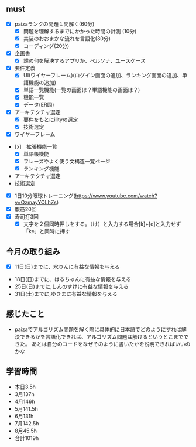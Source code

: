 


## must
- [x] paizaランクの問題１問解く(60分)
  - [x] 問題を理解するまでにかかった時間の計測 (10分)
  - [x] 実装のおおまかな流れを言語化(30分)
  - [x] コーディング(20分)
- [x] 企画書
  - [x] 誰の何を解決するアプリか、ペルソナ、ユースケース
- [x] 要件定義
  - [x] UI(ワイヤーフレーム)(ログイン画面の追加、ランキング画面の追加、単語機能の追加)
  - [x] 単語一覧機能(一覧の画面は？単語機能の画面は？)
  - [x] 機能一覧
  - [x] データ(ER図)
- [x] アーキテクチャ選定
  - [x] 要件をもとにilityの選定
  - [x] 技術選定
- [x] ワイヤーフレーム
- [x]　拡張機能一覧
  - [x] 単語帳機能
  - [x] フレーズやよく使う文構造一覧ページ
  - [x] ランキング機能

- アーキテクチャ選定
- 技術選定 
- [x] 1日10分眼球トレーニング(https://www.youtube.com/watch?v=OzmayYOLhZs)
- [x] 腹筋20回
- [x] 寿司打3回
  - [x] 文字を２個同時押しをする。（け）と入力する場合[k]+[e]と入力せず「ke」と同時に押す
     
## 今月の取り組み
- [x] 11日(日)までに、水りんに有益な情報を与える
- 18日(日)までに、はるちゃんに有益な情報を与える　
- 25日(日)までに,しんのすけに有益な情報を与える
- 31日(土)までに,ゆきまに有益な情報を与える




## 感じたこと
- paizaでアルゴリズム問題を解く際に具体的に日本語でどのようにすれば解決できるかを言語化できれば、アルゴリズム問題は解けるというとこまでできた。
あとは自分のコードをなぜそのように書いたかを説明できればいいのかな
  

## 学習時間
  - 本日3.5h
  - 3月137h
  - 4月146h
  - 5月141.5h
  - 6月131h
  - 7月142.5h
  - 8月45.5h
  - 合計1019h
    




